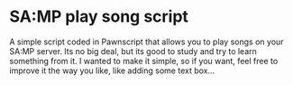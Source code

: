 # SA:MP play song script

A simple script coded in Pawnscript that allows you to play songs on your SA:MP server. Its no big deal, but its good to study and try to learn something from it.
  I wanted to make it simple, so if you want, feel free to improve it the way you like, like adding some text box...
